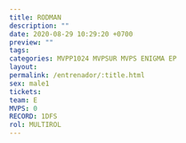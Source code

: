 ```yaml
---
title: RODMAN
description: ""
date: 2020-08-29 10:29:20 +0700
preview: ""
tags: 
categories: MVPP1024 MVPSUR MVPS ENIGMA EP
layout: 
permalink: /entrenador/:title.html
sex: male1
tickets: 
team: E
MVPS: 0
RECORD: 1DFS
rol: MULTIROL
---
```

